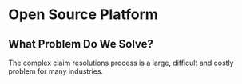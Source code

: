 # Open Source Platform

## What Problem Do We Solve?

The complex claim resolutions process is a large, difficult and costly problem for many industries.
